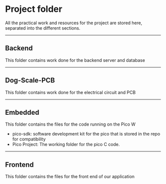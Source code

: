 # Project folder
All the practical work and resources for the project are stored here, separated into the different sections.

***
## Backend
This folder contains work done for the backend server and database

***
## Dog-Scale-PCB
This folder contains work done for the electrical circuit and PCB

***
## Embedded
This folder contains the files for the code running on the Pico W
- pico-sdk: software development kit for the pico that is stored in the repo for compatibility
- Pico Project: The working folder for the pico C code.
***
## Frontend
This folder contains the files for the front end of our application
